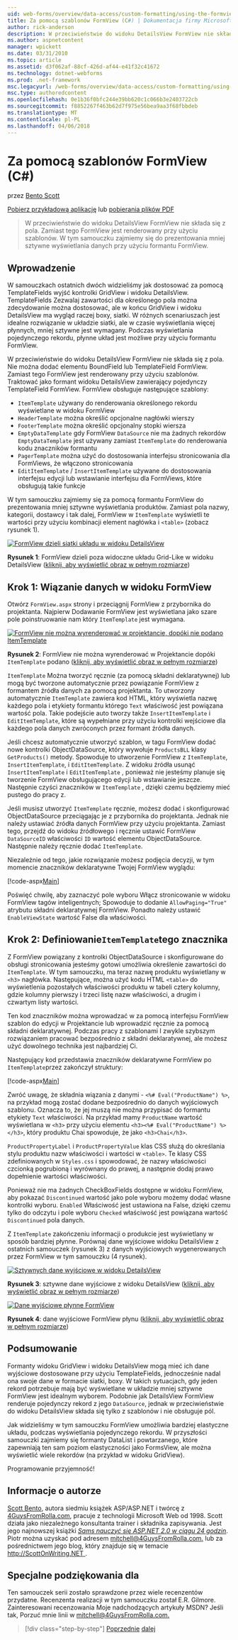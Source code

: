 ```yaml
---
uid: web-forms/overview/data-access/custom-formatting/using-the-formview-s-templates-cs
title: Za pomocą szablonów FormView (C#) | Dokumentacja firmy Microsoft
author: rick-anderson
description: W przeciwieństwie do widoku DetailsView FormView nie składa się z pola. Zamiast tego FormView jest renderowany przy użyciu szablonów. W tym samouczku zajmiemy się przy użyciu F....
ms.author: aspnetcontent
manager: wpickett
ms.date: 03/31/2010
ms.topic: article
ms.assetid: d3f062af-88cf-426d-af44-e41f32c41672
ms.technology: dotnet-webforms
ms.prod: .net-framework
msc.legacyurl: /web-forms/overview/data-access/custom-formatting/using-the-formview-s-templates-cs
msc.type: authoredcontent
ms.openlocfilehash: 0e1b36f0bfc244e39bb620c1c066b3e2403722cb
ms.sourcegitcommit: f8852267f463b62d7f975e56bea9aa3f68fbbdeb
ms.translationtype: MT
ms.contentlocale: pl-PL
ms.lasthandoff: 04/06/2018
---
```

<a name="using-the-formviews-templates-c"></a>Za pomocą szablonów FormView (C#)
====================
przez [Bento Scott](https://twitter.com/ScottOnWriting)

[Pobierz przykładową aplikację](http://download.microsoft.com/download/9/6/9/969e5c94-dfb6-4e47-9570-d6d9e704c3c1/ASPNET_Data_Tutorial_14_CS.exe) lub [pobierania plików PDF](using-the-formview-s-templates-cs/_static/datatutorial14cs1.pdf)

> W przeciwieństwie do widoku DetailsView FormView nie składa się z pola. Zamiast tego FormView jest renderowany przy użyciu szablonów. W tym samouczku zajmiemy się do prezentowania mniej sztywne wyświetlania danych przy użyciu formantu FormView.


## <a name="introduction"></a>Wprowadzenie

W samouczkach ostatnich dwóch widzieliśmy jak dostosować za pomocą TemplateFields wyjść kontrolki GridView i widoku DetailsView. TemplateFields Zezwalaj zawartości dla określonego pola można zdecydowanie można dostosować, ale w końcu GridView i widoku DetailsView ma wygląd raczej boxy, siatki. W różnych scenariuszach jest idealne rozwiązanie w układzie siatki, ale w czasie wyświetlania więcej płynnych, mniej sztywne jest wymagany. Podczas wyświetlania pojedynczego rekordu, płynne układ jest możliwe przy użyciu formantu FormView.

W przeciwieństwie do widoku DetailsView FormView nie składa się z pola. Nie można dodać elementu BoundField lub TemplateField FormView. Zamiast tego FormView jest renderowany przy użyciu szablonów. Traktować jako formant widoku DetailsView zawierający pojedynczy TemplateField FormView. FormView obsługuje następujące szablony:

- `ItemTemplate` używany do renderowania określonego rekordu wyświetlane w widoku FormView
- `HeaderTemplate` można określić opcjonalne nagłówki wierszy
- `FooterTemplate` można określić opcjonalny stopki wiersza
- `EmptyDataTemplate` gdy FormView `DataSource` nie ma żadnych rekordów `EmptyDataTemplate` jest używany zamiast `ItemTemplate` do renderowania kodu znaczników formantu
- `PagerTemplate` można użyć do dostosowania interfejsu stronicowania dla FormViews, że włączono stronicowania
- `EditItemTemplate` / `InsertItemTemplate` używane do dostosowania interfejsu edycji lub wstawianie interfejsu dla FormViews, które obsługują takie funkcje

W tym samouczku zajmiemy się za pomocą formantu FormView do prezentowania mniej sztywne wyświetlania produktów. Zamiast pola nazwy, kategorii, dostawcy i tak dalej, FormView w `ItemTemplate` wyświetli te wartości przy użyciu kombinacji element nagłówka i `<table>` (zobacz rysunek 1).


[![FormView dzieli siatki układu w widoku DetailsView](using-the-formview-s-templates-cs/_static/image2.png)](using-the-formview-s-templates-cs/_static/image1.png)

**Rysunek 1**: FormView dzieli poza widoczne układu Grid-Like w widoku DetailsView ([kliknij, aby wyświetlić obraz w pełnym rozmiarze](using-the-formview-s-templates-cs/_static/image3.png))


## <a name="step-1-binding-the-data-to-the-formview"></a>Krok 1: Wiązanie danych w widoku FormView

Otwórz `FormView.aspx` strony i przeciągnij FormView z przybornika do projektanta. Najpierw Dodawanie FormView jest wyświetlana jako szare pole poinstruowanie nam który `ItemTemplate` jest wymagana.


[![FormView nie można wyrenderować w projektancie, dopóki nie podano ItemTemplate](using-the-formview-s-templates-cs/_static/image5.png)](using-the-formview-s-templates-cs/_static/image4.png)

**Rysunek 2**: FormView nie można wyrenderować w Projektancie dopóki `ItemTemplate` podano ([kliknij, aby wyświetlić obraz w pełnym rozmiarze](using-the-formview-s-templates-cs/_static/image6.png))


`ItemTemplate` Można tworzyć ręcznie (za pomocą składni deklaratywnej) lub mogą być tworzone automatycznie przez powiązanie FormView z formantem źródła danych za pomocą projektanta. To utworzony automatycznie `ItemTemplate` zawiera kod HTML, który wyświetla nazwę każdego pola i etykiety formantu którego `Text` właściwość jest powiązana wartość pola. Takie podejście auto tworzy także `InsertItemTemplate` i `EditItemTemplate`, które są wypełniane przy użyciu kontrolki wejściowe dla każdego pola danych zwróconych przez formant źródła danych.

Jeśli chcesz automatycznie utworzyć szablon, w tagu FormView dodać nowe kontrolki ObjectDataSource, który wywołuje `ProductsBLL` klasy `GetProducts()` metody. Spowoduje to utworzenie FormView z `ItemTemplate`, `InsertItemTemplate`, i `EditItemTemplate`. Z widoku źródła usunąć `InsertItemTemplate` i `EditItemTemplate` , ponieważ nie jesteśmy planuje się tworzenie FormView obsługującego edycji lub wstawianie jeszcze. Następnie czyści znaczników w `ItemTemplate` , dzięki czemu będziemy mieć pustego do pracy z.

Jeśli musisz utworzyć `ItemTemplate` ręcznie, możesz dodać i skonfigurować ObjectDataSource przeciągając je z przybornika do projektanta. Jednak nie należy ustawiać źródła danych FormView przy użyciu projektanta. Zamiast tego, przejdź do widoku źródłowego i ręcznie ustawić FormView `DataSourceID` właściwości `ID` wartość elementu ObjectDataSource. Następnie należy ręcznie dodać `ItemTemplate`.

Niezależnie od tego, jakie rozwiązanie możesz podjęcia decyzji, w tym momencie znaczników deklaratywne Twojej FormView wyglądu:


[!code-aspx[Main](using-the-formview-s-templates-cs/samples/sample1.aspx)]

Poświęć chwilę, aby zaznaczyć pole wyboru Włącz stronicowanie w widoku FormView tagów inteligentnych; Spowoduje to dodanie `AllowPaging="True"` atrybutu składni deklaratywnej FormView. Ponadto należy ustawić `EnableViewState` wartość False dla właściwości.

## <a name="step-2-defining-theitemtemplates-markup"></a>Krok 2: Definiowanie`ItemTemplate`tego znacznika

Z FormView powiązany z kontrolki ObjectDataSource i skonfigurowane do obsługi stronicowania jesteśmy gotowi umożliwia określenie zawartości do `ItemTemplate`. W tym samouczku, ma teraz nazwę produktu wyświetlany w `<h3>` nagłówka. Następujące, można użyć kodu HTML `<table>` do wyświetlenia pozostałych właściwości produktu w tabeli cztery kolumny, gdzie kolumny pierwszy i trzeci listę nazw właściwości, a drugim i czwartym listy wartości.

Ten kod znaczników można wprowadzać w za pomocą interfejsu FormView szablon do edycji w Projektancie lub wprowadzić ręcznie za pomocą składni deklaratywnej. Podczas pracy z szablonami I zwykle szybszym rozwiązaniem pracować bezpośrednio z składni deklaratywnej, ale możesz użyć dowolnego technika jest najbardziej Ci.

Następujący kod przedstawia znaczników deklaratywne FormView po `ItemTemplate`przez zakończył struktury:


[!code-aspx[Main](using-the-formview-s-templates-cs/samples/sample2.aspx)]

Zwróć uwagę, że składnia wiązania z danymi - `<%# Eval("ProductName") %>`, na przykład mogą zostać dodane bezpośrednio do danych wyjściowych szablonu. Oznacza to, że jej muszą nie można przypisać do formantu etykiety `Text` właściwości. Na przykład mamy `ProductName` wartość wyświetlana w `<h3>` przy użyciu elementu `<h3><%# Eval("ProductName") %></h3>`, który produktu Chai spowoduje, że jako `<h3>Chai</h3>`.

`ProductPropertyLabel` i `ProductPropertyValue` klas CSS służą do określania stylu produktu nazw właściwości i wartości w `<table>`. Te klasy CSS zdefiniowanych w `Styles.css` i spowodować, że nazwy właściwości czcionką pogrubioną i wyrównany do prawej, a następnie dodaj prawo dopełnienie wartości właściwości.

Ponieważ nie ma żadnych CheckBoxFields dostępne w widoku FormView, aby pokazać `Discontinued` wartość jako pole wyboru możemy dodać własne kontrolki wyboru. `Enabled` Właściwość jest ustawiona na False, dzięki czemu tylko do odczytu i pole wyboru `Checked` właściwość jest powiązana wartość `Discontinued` pola danych.

Z `ItemTemplate` zakończeniu informacji o produkcie jest wyświetlany w sposób bardziej płynne. Porównaj dane wyjściowe widoku DetailsView z ostatnich samouczek (rysunek 3) z danych wyjściowych wygenerowanych przez FormView w tym samouczku (4 rysunek).


[![Sztywnych dane wyjściowe w widoku DetailsView](using-the-formview-s-templates-cs/_static/image8.png)](using-the-formview-s-templates-cs/_static/image7.png)

**Rysunek 3**: sztywne dane wyjściowe z widoku DetailsView ([kliknij, aby wyświetlić obraz w pełnym rozmiarze](using-the-formview-s-templates-cs/_static/image9.png))


[![Dane wyjściowe płynne FormView](using-the-formview-s-templates-cs/_static/image11.png)](using-the-formview-s-templates-cs/_static/image10.png)

**Rysunek 4**: dane wyjściowe FormView płynu ([kliknij, aby wyświetlić obraz w pełnym rozmiarze](using-the-formview-s-templates-cs/_static/image12.png))


## <a name="summary"></a>Podsumowanie

Formanty widoku GridView i widoku DetailsView mogą mieć ich dane wyjściowe dostosowane przy użyciu TemplateFields, jednocześnie nadal ona swoje dane w formacie siatki, boxy. W takich sytuacjach, gdy jeden rekord potrzebuje mają być wyświetlane w układzie mniej sztywne FormView jest idealnym wyborem. Podobnie jak DetailsView FormView renderuje pojedynczy rekord z jego `DataSource`, jednak w przeciwieństwie do widoku DetailsView składa się tylko z szablonów i nie obsługuje pól.

Jak widzieliśmy w tym samouczku FormView umożliwia bardziej elastyczne układu, podczas wyświetlania pojedynczego rekordu. W przyszłości samouczki zajmiemy się formanty DataList i powtarzanego, które zapewniają ten sam poziom elastyczności jako FormsView, ale można wyświetlić wiele rekordów (na przykład w widoku GridView).

Programowanie przyjemność!

## <a name="about-the-author"></a>Informacje o autorze

[Scott Bento](http://www.4guysfromrolla.com/ScottMitchell.shtml), autora siedmiu książek ASP/ASP.NET i twórcę z [4GuysFromRolla.com](http://www.4guysfromrolla.com), pracuje z technologii Microsoft Web od 1998. Scott działa jako niezależnego konsultanta trainer i składnika zapisywania. Jest jego najnowszej książki [ *Sams nauczyć się ASP.NET 2.0 w ciągu 24 godzin*](https://www.amazon.com/exec/obidos/ASIN/0672327384/4guysfromrollaco). Piotr można uzyskać pod adresem [ mitchell@4GuysFromRolla.com.](mailto:mitchell@4GuysFromRolla.com) lub za pośrednictwem jego blog, który znajduje się w temacie [ http://ScottOnWriting.NET ](http://ScottOnWriting.NET).

## <a name="special-thanks-to"></a>Specjalne podziękowania dla

Ten samouczek serii zostało sprawdzone przez wiele recenzentów przydatne. Recenzenta realizacji w tym samouczku został E.R. Gilmore. Zainteresowani recenzowania Moje nadchodzących artykuły MSDN? Jeśli tak, Porzuć mnie linii w [ mitchell@4GuysFromRolla.com.](mailto:mitchell@4GuysFromRolla.com)

> [!div class="step-by-step"]
> [Poprzednie](using-templatefields-in-the-detailsview-control-cs.md)
> [dalej](displaying-summary-information-in-the-gridview-s-footer-cs.md)
